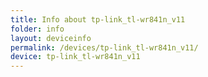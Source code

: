 ```yaml
---
title: Info about tp-link_tl-wr841n_v11
folder: info
layout: deviceinfo
permalink: /devices/tp-link_tl-wr841n_v11/
device: tp-link_tl-wr841n_v11
---
```

